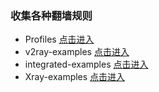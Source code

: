 ### 收集各种翻墙规则
- Profiles [点击进入](https://github.com/DivineEngine/Profiles.git)
- v2ray-examples [点击进入](https://github.com/v2fly/v2ray-examples.git)
- integrated-examples [点击进入](https://github.com/lxhao61/integrated-examples.git)
- Xray-examples [点击进入](https://github.com/XTLS/Xray-examples.git)